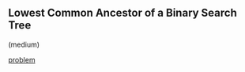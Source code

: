 ## Lowest Common Ancestor of a Binary Search Tree
(medium)

<a href="https://leetcode.com/problems/lowest-common-ancestor-of-a-binary-search-tree/">problem</a>
